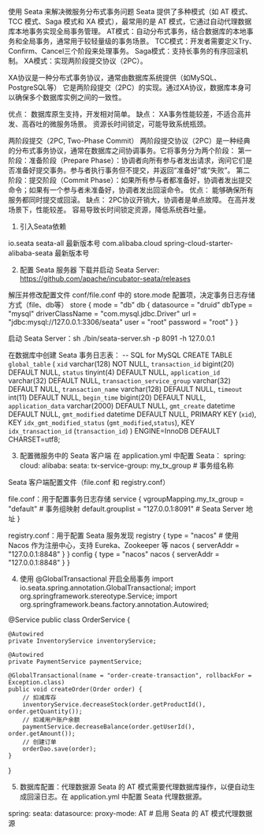 使用 Seata 来解决微服务分布式事务问题
Seata 提供了多种模式（如 AT 模式、TCC 模式、Saga 模式和 XA 模式），最常用的是 AT 模式，它通过自动代理数据库本地事务实现全局事务管理。
AT模式：自动分布式事务，结合数据库的本地事务和全局事务，通常用于较轻量级的事务场景。
TCC模式：开发者需要定义Try、Confirm、Cancel三个阶段来处理事务。
Saga模式：支持长事务的有序回滚机制。
XA模式：实现两阶段提交协议（2PC）。


XA协议是一种分布式事务协议，通常由数据库系统提供（如MySQL、PostgreSQL等）
它是两阶段提交（2PC）的实现。通过XA协议，数据库本身可以确保多个数据库实例之间的一致性。

优点：
数据库原生支持，开发相对简单。
缺点：
XA事务性能较差，不适合高并发、高吞吐的微服务场景。
资源长时间锁定，可能导致系统瓶颈。

两阶段提交（2PC, Two-Phase Commit）
两阶段提交协议（2PC）是一种经典的分布式事务协议，通常在数据库之间协调事务。它将事务分为两个阶段：
第一阶段：准备阶段（Prepare Phase）：协调者向所有参与者发出请求，询问它们是否准备好提交事务。参与者执行事务但不提交，并返回“准备好”或“失败”。
第二阶段：提交阶段（Commit Phase）：如果所有参与者都准备好，协调者发出提交命令；如果有一个参与者未准备好，协调者发出回滚命令。
优点：
能够确保所有服务都同时提交或回滚。
缺点：
2PC协议开销大，协调者是单点故障。
在高并发场景下，性能较差。
容易导致长时间锁定资源，降低系统吞吐量。


1. 引入Seata依赖
<dependency>
    <groupId>io.seata</groupId>
    <artifactId>seata-all</artifactId>
    <version>最新版本号</version>
</dependency>

<!-- 使用的是 Spring Cloud Alibaba，则可以添加如下依赖 -->
<dependency>
    <groupId>com.alibaba.cloud</groupId>
    <artifactId>spring-cloud-starter-alibaba-seata</artifactId>
    <version>最新版本号</version>
</dependency>

2. 配置 Seata 服务器
下载并启动 Seata Server: https://github.com/apache/incubator-seata/releases

解压并修改配置文件 conf/file.conf 中的 store.mode 配置项，决定事务日志存储方式（file、db等）
store {
  mode = "db"
  db {
    datasource = "druid"
    dbType = "mysql"
    driverClassName = "com.mysql.jdbc.Driver"
    url = "jdbc:mysql://127.0.0.1:3306/seata"
    user = "root"
    password = "root"
  }
}

启动 Seata Server：sh ./bin/seata-server.sh -p 8091 -h 127.0.0.1

在数据库中创建 Seata 事务日志表：
-- SQL for MySQL
CREATE TABLE `global_table` (
  `xid` varchar(128) NOT NULL,
  `transaction_id` bigint(20) DEFAULT NULL,
  `status` tinyint(4) DEFAULT NULL,
  `application_id` varchar(32) DEFAULT NULL,
  `transaction_service_group` varchar(32) DEFAULT NULL,
  `transaction_name` varchar(128) DEFAULT NULL,
  `timeout` int(11) DEFAULT NULL,
  `begin_time` bigint(20) DEFAULT NULL,
  `application_data` varchar(2000) DEFAULT NULL,
  `gmt_create` datetime DEFAULT NULL,
  `gmt_modified` datetime DEFAULT NULL,
  PRIMARY KEY (`xid`),
  KEY `idx_gmt_modified_status` (`gmt_modified`,`status`),
  KEY `idx_transaction_id` (`transaction_id`)
) ENGINE=InnoDB DEFAULT CHARSET=utf8;

3. 配置微服务中的 Seata 客户端
在 application.yml 中配置 Seata：
spring:
  cloud:
    alibaba:
      seata:
        tx-service-group: my_tx_group   # 事务组名称

Seata 客户端配置文件（file.conf 和 registry.conf）

file.conf：用于配置事务日志存储
service {
  vgroupMapping.my_tx_group = "default"   # 事务组映射
  default.grouplist = "127.0.0.1:8091"    # Seata Server 地址
}

registry.conf：用于配置 Seata 服务发现
registry {
  type = "nacos"  # 使用 Nacos 作为注册中心，支持 Eureka、Zookeeper 等
  nacos {
    serverAddr = "127.0.0.1:8848"
  }
}
config {
  type = "nacos"
  nacos {
    serverAddr = "127.0.0.1:8848"
  }
}

4. 使用 @GlobalTransactional 开启全局事务
import io.seata.spring.annotation.GlobalTransactional;
import org.springframework.stereotype.Service;
import org.springframework.beans.factory.annotation.Autowired;

@Service
public class OrderService {

    @Autowired
    private InventoryService inventoryService;

    @Autowired
    private PaymentService paymentService;

    @GlobalTransactional(name = "order-create-transaction", rollbackFor = Exception.class)
    public void createOrder(Order order) {
        // 扣减库存
        inventoryService.decreaseStock(order.getProductId(), order.getQuantity());
        // 扣减用户账户余额
        paymentService.decreaseBalance(order.getUserId(), order.getAmount());
        // 创建订单
        orderDao.save(order);
    }
}

5. 数据库配置：代理数据源
Seata 的 AT 模式需要代理数据库操作，以便自动生成回滚日志。在 application.yml 中配置 Seata 代理数据源。

spring:
  seata:
    datasource:
      proxy-mode: AT    # 启用 Seata 的 AT 模式代理数据源




